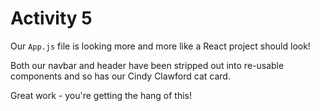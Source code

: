 # Activity 5

Our `App.js` file is looking more and more like a React project should look!

Both our navbar and header have been stripped out into re-usable components and so has our Cindy Clawford cat card. 

Great work - you're getting the hang of this!




